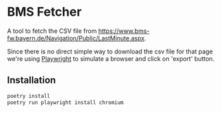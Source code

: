 # BMS Fetcher

A tool to fetch the CSV file from https://www.bms-fw.bayern.de/Navigation/Public/LastMinute.aspx.

Since there is no direct simple way to download the csv file for that page we're using [Playwright](https://playwright.dev/python/) to simulate a browser and click on 'export' button.

## Installation

```bash
poetry install
poetry run playwright install chromium
```
